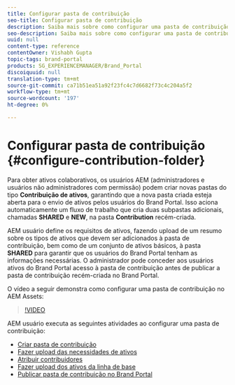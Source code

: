 ```yaml
---
title: Configurar pasta de contribuição
seo-title: Configurar pasta de contribuição
description: Saiba mais sobre como configurar uma pasta de contribuição no Brand Portal.
seo-description: Saiba mais sobre como configurar uma pasta de contribuição no Brand Portal.
uuid: null
content-type: reference
contentOwner: Vishabh Gupta
topic-tags: brand-portal
products: SG_EXPERIENCEMANAGER/Brand_Portal
discoiquuid: null
translation-type: tm+mt
source-git-commit: ca71b51ea51a92f23fc4c7d6682f73c4c204a5f2
workflow-type: tm+mt
source-wordcount: '197'
ht-degree: 0%

---
```



# Configurar pasta de contribuição {#configure-contribution-folder}

Para obter ativos colaborativos, os usuários AEM (administradores e usuários não administradores com permissão) podem criar novas pastas do tipo **Contribuição de ativos**, garantindo que a nova pasta criada esteja aberta para o envio de ativos pelos usuários do Brand Portal.  Isso aciona automaticamente um fluxo de trabalho que cria duas subpastas adicionais, chamadas **SHARED** e **NEW**, na pasta **Contribution** recém-criada.

AEM usuário define os requisitos de ativos, fazendo upload de um resumo sobre os tipos de ativos que devem ser adicionados à pasta de contribuição, bem como de um conjunto de ativos básicos, à pasta **SHARED** para garantir que os usuários do Brand Portal tenham as informações necessárias. O administrador pode conceder aos usuários ativos do Brand Portal acesso à pasta de contribuição antes de publicar a pasta de contribuição recém-criada no Brand Portal.

O vídeo a seguir demonstra como configurar uma pasta de contribuição no AEM Assets:

>[!VIDEO](https://video.tv.adobe.com/v/30547)

AEM usuário executa as seguintes atividades ao configurar uma pasta de contribuição:

* [Criar pasta de contribuição](brand-portal-create-contribution-folder.md)
* [Fazer upload das necessidades de ativos](brand-portal-configure-contribution-folder-properties.md)
* [Atribuir contribuidores](brand-portal-configure-contribution-folder-properties.md)
* [Fazer upload dos ativos da linha de base](brand-portal-upload-baseline-assets.md)
* [Publicar pasta de contribuição no Brand Portal](brand-portal-publish-contribution-folder-to-brand-portal.md)
